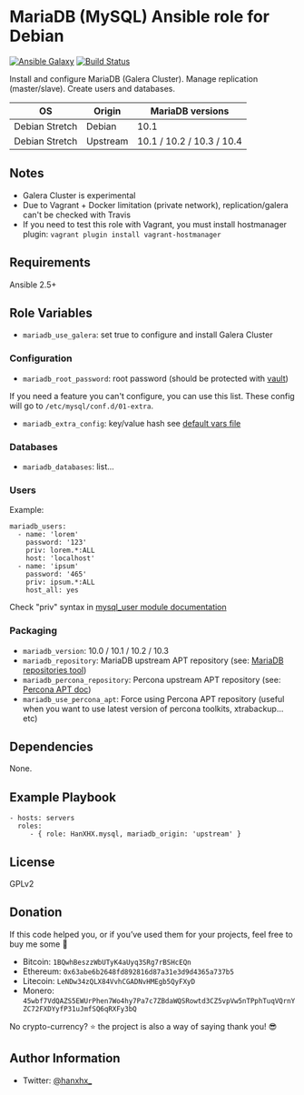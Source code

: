 MariaDB (MySQL) Ansible role for Debian
=======================================

[![Ansible Galaxy](http://img.shields.io/badge/ansible--galaxy-HanXHX.mysql-blue.svg)](https://galaxy.ansible.com/HanXHX/mysql) [![Build Status](https://travis-ci.org/HanXHX/ansible-mysql.svg?branch=master)](https://travis-ci.org/HanXHX/ansible-mysql)

Install and configure MariaDB (Galera Cluster). Manage replication (master/slave). Create users and databases.

| OS              | Origin    | MariaDB versions          |
| --------------- | --------- | ------------------------- |
| Debian Stretch  | Debian    | 10.1                      |
| Debian Stretch  | Upstream  | 10.1 / 10.2 / 10.3 / 10.4 |

Notes
-----

* Galera Cluster is experimental
* Due to Vagrant + Docker limitation (private network), replication/galera can't be checked with Travis
* If you need to test this role with Vagrant, you must install hostmanager plugin: `vagrant plugin install vagrant-hostmanager`

Requirements
------------

Ansible 2.5+

Role Variables
--------------

- `mariadb_use_galera`: set true to configure and install Galera Cluster

### Configuration

- `mariadb_root_password`: root password (should be protected with [vault](http://docs.ansible.com/playbooks_vault.html))

If you need a feature you can't configure, you can use this list. These config will go to `/etc/mysql/conf.d/01-extra`.

- `mariadb_extra_config`: key/value hash see [default vars file](defaults/main.yml)

### Databases

- `mariadb_databases`: list...

### Users

Example:

```
mariadb_users:
  - name: 'lorem'
    password: '123'
    priv: lorem.*:ALL
    host: 'localhost'
  - name: 'ipsum'
    password: '465'
    priv: ipsum.*:ALL
    host_all: yes
```

Check "priv" syntax in [mysql\_user module documentation](http://docs.ansible.com/mysql_user_module.html)

### Packaging

- `mariadb_version`: 10.0 / 10.1 / 10.2 / 10.3
- `mariadb_repository`: MariaDB upstream APT repository (see: [MariaDB repositories tool](https://downloads.mariadb.org/mariadb/repositories))
- `mariadb_percona_repository`: Percona upstream APT repository (see: [Percona APT doc](http://www.percona.com/doc/percona-server/5.5/installation/apt_repo.html))
- `mariadb_use_percona_apt`: Force using Percona APT repository (useful when you want to use latest version of percona toolkits, xtrabackup... etc)

Dependencies
------------

None.

Example Playbook
----------------

    - hosts: servers
      roles:
         - { role: HanXHX.mysql, mariadb_origin: 'upstream' }

License
-------

GPLv2

Donation
--------

If this code helped you, or if you’ve used them for your projects, feel free to buy me some :beers:

- Bitcoin: `1BQwhBeszzWbUTyK4aUyq3SRg7rBSHcEQn`
- Ethereum: `0x63abe6b2648fd892816d87a31e3d9d4365a737b5`
- Litecoin: `LeNDw34zQLX84VvhCGADNvHMEgb5QyFXyD`
- Monero: `45wbf7VdQAZS5EWUrPhen7Wo4hy7Pa7c7ZBdaWQSRowtd3CZ5vpVw5nTPphTuqVQrnYZC72FXDYyfP31uJmfSQ6qRXFy3bQ`

No crypto-currency? :star: the project is also a way of saying thank you! :sunglasses:

Author Information
------------------

- Twitter: [@hanxhx_](https://twitter.com/hanxhx_)
